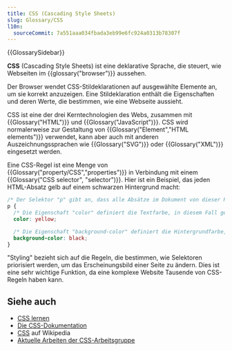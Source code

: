 ```yaml
---
title: CSS (Cascading Style Sheets)
slug: Glossary/CSS
l10n:
  sourceCommit: 7a551aaa034fbada3eb99e6fc924a0313b78307f
---
```


{{GlossarySidebar}}

**CSS** (Cascading Style Sheets) ist eine deklarative Sprache, die steuert, wie Webseiten im {{glossary("browser")}} aussehen.

Der Browser wendet CSS-Stildeklarationen auf ausgewählte Elemente an, um sie korrekt anzuzeigen. Eine Stildeklaration enthält die Eigenschaften und deren Werte, die bestimmen, wie eine Webseite aussieht.

CSS ist eine der drei Kerntechnologien des Webs, zusammen mit {{Glossary("HTML")}} und {{Glossary("JavaScript")}}. CSS wird normalerweise zur Gestaltung von {{Glossary("Element","HTML elements")}} verwendet, kann aber auch mit anderen Auszeichnungssprachen wie {{Glossary("SVG")}} oder {{Glossary("XML")}} eingesetzt werden.

Eine CSS-Regel ist eine Menge von {{Glossary("property/CSS","properties")}} in Verbindung mit einem {{Glossary("CSS selector", "selector")}}. Hier ist ein Beispiel, das jeden HTML-Absatz gelb auf einem schwarzen Hintergrund macht:

```css
/* Der Selektor "p" gibt an, dass alle Absätze im Dokument von dieser Regel betroffen sind */
p {
  /* Die Eigenschaft "color" definiert die Textfarbe, in diesem Fall gelb. */
  color: yellow;

  /* Die Eigenschaft "background-color" definiert die Hintergrundfarbe, in diesem Fall schwarz. */
  background-color: black;
}
```

"Styling" bezieht sich auf die Regeln, die bestimmen, wie Selektoren priorisiert werden, um das Erscheinungsbild einer Seite zu ändern. Dies ist eine sehr wichtige Funktion, da eine komplexe Website Tausende von CSS-Regeln haben kann.

## Siehe auch

- [CSS lernen](/de/docs/Learn/CSS)
- [Die CSS-Dokumentation](/de/docs/Web/CSS)
- [CSS](https://en.wikipedia.org/wiki/CSS) auf Wikipedia
- [Aktuelle Arbeiten der CSS-Arbeitsgruppe](https://www.w3.org/Style/CSS/current-work)
